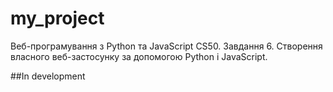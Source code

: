 # my_project
Веб-програмування з Python та JavaScript CS50. Завдання 6. Створення власного веб-застосунку за допомогою Python і JavaScript.

##In development
